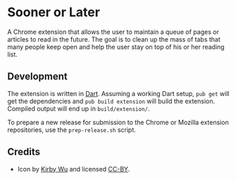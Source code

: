 # Sooner or Later

A Chrome extension that allows the user to maintain a queue of pages or
articles to read in the future. The goal is to clean up the mass of tabs
that many people keep open and help the user stay on top of his or her
reading list.

## Development

The extension is written in [Dart](https://www.dartlang.org/). Assuming
a working Dart setup, `pub get` will get the dependencies and
`pub build extension` will build the extension. Compiled output
will end up in `build/extension/`.

To prepare a new release for submission to the Chrome or Mozilla
extension repositories, use the `prep-release.sh` script.

## Credits

  * Icon by [Kirby Wu](https://thenounproject.com/tkirby/) and licensed
    [CC-BY](https://creativecommons.org/licenses/by/4.0/).
